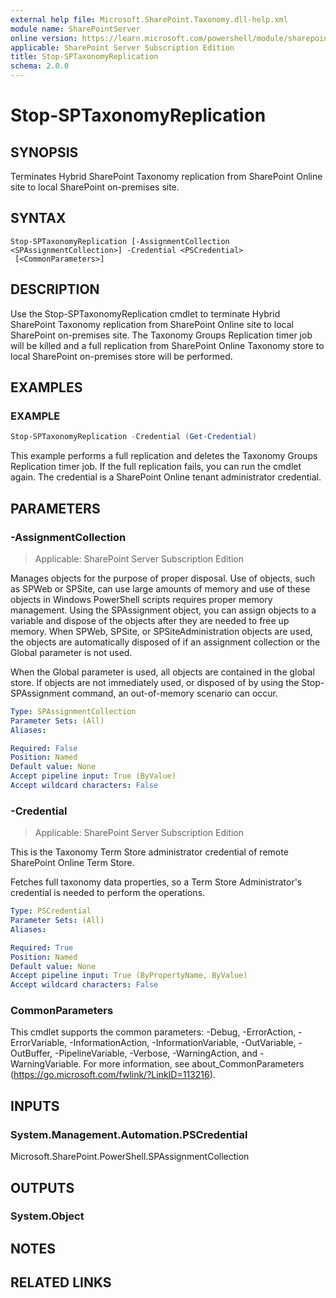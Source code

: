 ```yaml
---
external help file: Microsoft.SharePoint.Taxonomy.dll-help.xml
module name: SharePointServer
online version: https://learn.microsoft.com/powershell/module/sharepoint-server/stop-sptaxonomyreplication
applicable: SharePoint Server Subscription Edition
title: Stop-SPTaxonomyReplication
schema: 2.0.0
---
```


# Stop-SPTaxonomyReplication

## SYNOPSIS
Terminates Hybrid SharePoint Taxonomy replication from SharePoint Online site to local SharePoint on-premises site.

## SYNTAX

```
Stop-SPTaxonomyReplication [-AssignmentCollection <SPAssignmentCollection>] -Credential <PSCredential>
 [<CommonParameters>]
```

## DESCRIPTION
Use the Stop-SPTaxonomyReplication cmdlet to terminate Hybrid SharePoint Taxonomy replication from SharePoint Online site to local SharePoint on-premises site. The Taxonomy Groups Replication timer job will be killed and a full replication from SharePoint Online Taxonomy store to local SharePoint on-premises store will be performed.

## EXAMPLES

### EXAMPLE
```powershell
Stop-SPTaxonomyReplication -Credential (Get-Credential)
```

This example performs a full replication and deletes the Taxonomy Groups Replication timer job. If the full replication fails, you can run the cmdlet again.  The credential is a SharePoint Online tenant administrator credential.

## PARAMETERS

### -AssignmentCollection

> Applicable: SharePoint Server Subscription Edition

Manages objects for the purpose of proper disposal. Use of objects, such as SPWeb or SPSite, can use large amounts of memory and use of these objects in Windows PowerShell scripts requires proper memory management. Using the SPAssignment object, you can assign objects to a variable and dispose of the objects after they are needed to free up memory. When SPWeb, SPSite, or SPSiteAdministration objects are used, the objects are automatically disposed of if an assignment collection or the Global parameter is not used.

When the Global parameter is used, all objects are contained in the global store. If objects are not immediately used, or disposed of by using the Stop-SPAssignment command, an out-of-memory scenario can occur.

```yaml
Type: SPAssignmentCollection
Parameter Sets: (All)
Aliases:

Required: False
Position: Named
Default value: None
Accept pipeline input: True (ByValue)
Accept wildcard characters: False
```

### -Credential

> Applicable: SharePoint Server Subscription Edition

This is the Taxonomy Term Store administrator credential of remote SharePoint Online Term Store.

Fetches full taxonomy data properties, so a Term Store Administrator's credential is needed to perform the operations.

```yaml
Type: PSCredential
Parameter Sets: (All)
Aliases:

Required: True
Position: Named
Default value: None
Accept pipeline input: True (ByPropertyName, ByValue)
Accept wildcard characters: False
```

### CommonParameters
This cmdlet supports the common parameters: -Debug, -ErrorAction, -ErrorVariable, -InformationAction, -InformationVariable, -OutVariable, -OutBuffer, -PipelineVariable, -Verbose, -WarningAction, and -WarningVariable. For more information, see about_CommonParameters (https://go.microsoft.com/fwlink/?LinkID=113216).

## INPUTS

### System.Management.Automation.PSCredential
Microsoft.SharePoint.PowerShell.SPAssignmentCollection

## OUTPUTS

### System.Object

## NOTES

## RELATED LINKS
